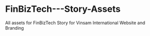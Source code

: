 # FinBizTech---Story-Assets
All assets for FinBizTech Story for Vinsam International  Website and Branding
